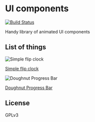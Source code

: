# UI components
[![Build Status](https://travis-ci.org/brainly/ui-components.svg?branch=master)](https://travis-ci.org/brainly/ui-components)

Handy library of animated UI components

## List of things

![Simple flip clock](https://i.gyazo.com/8925a6b8f2d4d82ee9b4307a25e48017.gif)

[Simple flip clock](components/simple-flip-clock/README.md)

![Doughnut Progress Bar](http://i.imgur.com/7Zmc0nI.gif)

[Doughnut Progress Bar](components/doughnut-progress-bar/README.md)

## License

GPLv3

